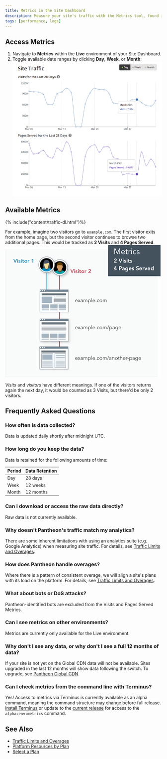 ```yaml
---
title: Metrics in the Site Dashboard
description: Measure your site's traffic with the Metrics tool, found in the Live environment of the Site Dashboard.
tags: [performance, logs]
---
```

## Access Metrics
1. Navigate to **<span class="glyphicons glyphicons-charts"></span> Metrics** within the **<span class="glyphicons glyphicons-cardio"></span> Live** environment of your Site Dashboard.
2. Toggle available date ranges by clicking **Day**, **Week**, or **Month**:
  ![Charts for pages served and visits within the Metrics tool of the Site Dashboard](/source/docs/assets/images/dashboard/metrics-graphs.png)

## Available Metrics
{% include("content/traffic-dl.html")%}

For example, imagine two visitors go to `example.com`. The first visitor exits from the home page, but the second visitor continues to browse two additional pages. This would be tracked as **2 Visits** and **4 Pages Served**.  
![Diagram demonstrating how pages served and visits are tracked](/source/docs/assets/images/dashboard/metrics-diagram.png)

_Visits_ and _visitors_ have different meanings. If one of the visitors returns again the next day, it would be counted as 3 Visits, but there'd be only 2 visitors.
## Frequently Asked Questions
### How often is data collected?
Data is updated daily shortly after midnight UTC.

### How long do you keep the data?
Data is retained for the following amounts of time:

| Period  | Data Retention |
| ------- | -------------- |
| Day     | 28 days        |
| Week    | 12 weeks       |
| Month   | 12 months      |

### Can I download or access the raw data directly?
Raw data is not currently available.

### Why doesn't Pantheon's traffic match my analytics?
There are some inherent limitations with using an analytics suite (e.g. Google Analytics) when measuring site traffic. For details, see <a href="/docs/traffic-limits/#why-doesnt-pantheons-traffic-match-my-analytics" data-proofer-ignore>Traffic Limits and Overages</a>.

### How does Pantheon handle overages?
Where there is a pattern of consistent overage, we will align a site's plans with its load on the platform. For details, see <a href="/docs/traffic-limits/#does-pantheon-charge-for-overages" data-proofer-ignore>Traffic Limits and Overages</a>.

### What about bots or DoS attacks?
Pantheon-identified bots are excluded from the Visits and Pages Served Metrics.

### Can I see metrics on other environments?
Metrics are currently only available for the Live environment.

### Why don't I see any data, or why don't I see a full 12 months of data?
If your site is not yet on the Global CDN data will not be available. Sites upgraded in the last 12 months will show data following the switch. To upgrade, see [Pantheon Global CDN](/docs/global-cdn/).

### Can I check metrics from the command line with Terminus?
Yes! Access to metrics via Terminus is currently available as an alpha command, meaning the command structure may change before full release. [Install Terminus](/docs/terminus/install/) or update to the <a href="/docs/terminus/updates#update-to-the-current-release-" data-proofer-ignore>current release</a> for access to the `alpha:env:metrics` command.

## See Also
- [Traffic Limits and Overages](/docs/traffic-limits/)
- [Platform Resources by Plan](/docs/platform-resources/)
- [Select a Plan](/docs/select-plan/)
